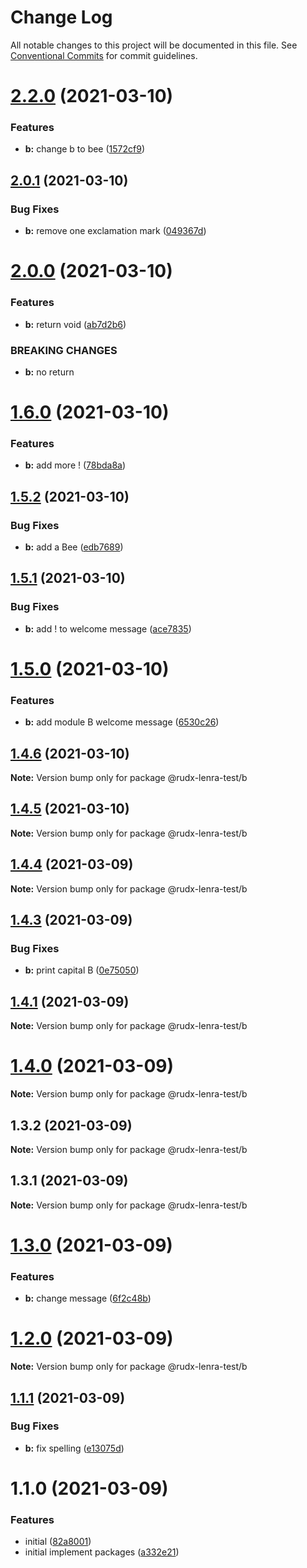 # Change Log

All notable changes to this project will be documented in this file.
See [Conventional Commits](https://conventionalcommits.org) for commit guidelines.

# [2.2.0](https://github.com/rudxde/lerna-release-test/compare/v2.1.1...v2.2.0) (2021-03-10)


### Features

* **b:** change b to bee ([1572cf9](https://github.com/rudxde/lerna-release-test/commit/1572cf97250e418e121a79fa5a7ae65841a9170e))





## [2.0.1](https://github.com/rudxde/lerna-release-test/compare/v2.0.0...v2.0.1) (2021-03-10)


### Bug Fixes

* **b:** remove one exclamation mark ([049367d](https://github.com/rudxde/lerna-release-test/commit/049367d55e2a2510c520628d9dfdd7e36c44a4f2))





# [2.0.0](https://github.com/rudxde/lerna-release-test/compare/v1.6.0...v2.0.0) (2021-03-10)


### Features

* **b:** return void ([ab7d2b6](https://github.com/rudxde/lerna-release-test/commit/ab7d2b638a93c4294078eb5fe07d70ee0a86085b))


### BREAKING CHANGES

* **b:** no return





# [1.6.0](https://github.com/rudxde/lerna-release-test/compare/v1.5.2...v1.6.0) (2021-03-10)


### Features

* **b:** add more ! ([78bda8a](https://github.com/rudxde/lerna-release-test/commit/78bda8a8b16f8f2ed69701b51281c6f845668687))





## [1.5.2](https://github.com/rudxde/lerna-release-test/compare/v1.5.1...v1.5.2) (2021-03-10)


### Bug Fixes

* **b:** add a Bee ([edb7689](https://github.com/rudxde/lerna-release-test/commit/edb7689e0801317b833cdd4d27659672d3d1ab57))





## [1.5.1](https://github.com/rudxde/lerna-release-test/compare/v1.5.0...v1.5.1) (2021-03-10)


### Bug Fixes

* **b:** add ! to welcome message ([ace7835](https://github.com/rudxde/lerna-release-test/commit/ace7835279a3354c84369a953652509a63d53e15))





# [1.5.0](https://github.com/rudxde/lerna-release-test/compare/v1.4.6...v1.5.0) (2021-03-10)


### Features

* **b:** add module B welcome message ([6530c26](https://github.com/rudxde/lerna-release-test/commit/6530c26075879da6955584b81fec012a97cd6a1c))





## [1.4.6](https://github.com/rudxde/lerna-release-test/compare/v1.4.5...v1.4.6) (2021-03-10)

**Note:** Version bump only for package @rudx-lenra-test/b





## [1.4.5](https://github.com/rudxde/lerna-release-test/compare/v1.4.4...v1.4.5) (2021-03-10)

**Note:** Version bump only for package @rudx-lenra-test/b





## [1.4.4](https://github.com/rudxde/lerna-release-test/compare/v1.4.3...v1.4.4) (2021-03-09)

**Note:** Version bump only for package @rudx-lenra-test/b





## [1.4.3](https://github.com/rudxde/lerna-release-test/compare/v1.4.2...v1.4.3) (2021-03-09)


### Bug Fixes

* **b:** print capital B ([0e75050](https://github.com/rudxde/lerna-release-test/commit/0e750504245245ac39b220113844d19f82274b04))





## [1.4.1](https://github.com/rudxde/lerna-release-test/compare/v1.4.0...v1.4.1) (2021-03-09)

**Note:** Version bump only for package @rudx-lenra-test/b





# [1.4.0](https://github.com/rudxde/lerna-release-test/compare/v1.3.2...v1.4.0) (2021-03-09)

**Note:** Version bump only for package @rudx-lenra-test/b





## 1.3.2 (2021-03-09)

**Note:** Version bump only for package @rudx-lenra-test/b





## 1.3.1 (2021-03-09)

**Note:** Version bump only for package @rudx-lenra-test/b





# [1.3.0](https://github.com/rudxde/lerna-release-test/compare/v1.2.0...v1.3.0) (2021-03-09)


### Features

* **b:** change message ([6f2c48b](https://github.com/rudxde/lerna-release-test/commit/6f2c48b1d44b986f50bda4861393e3c8ea8206fa))





# [1.2.0](https://github.com/rudxde/lerna-release-test/compare/v1.1.1...v1.2.0) (2021-03-09)

**Note:** Version bump only for package @rudx-lenra-test/b





## [1.1.1](https://github.com/rudxde/lerna-release-test/compare/v1.1.0...v1.1.1) (2021-03-09)


### Bug Fixes

* **b:** fix spelling ([e13075d](https://github.com/rudxde/lerna-release-test/commit/e13075dffe2a7014b93edb4b723c50c2958771ad))





# 1.1.0 (2021-03-09)


### Features

* initial ([82a8001](https://github.com/rudxde/lerna-release-test/commit/82a8001db4339366c4e8b88306c934641eed7b52))
* initial implement packages ([a332e21](https://github.com/rudxde/lerna-release-test/commit/a332e2109f9b85462606bb9fea0df040ba2d262c))
